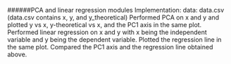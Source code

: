 ######PCA and linear regression modules Implementation: 
data: data.csv (data.csv contains x, y, and y_theoretical)
Performed PCA on x and y and plotted y vs x, y-theoretical vs x, and the
PC1 axis in the same plot.
Performed linear regression on x and y with x being the independent
variable and y being the dependent variable. 
Plotted the regression line in the same plot. 
Compared the PC1 axis and the regression line obtained above.
